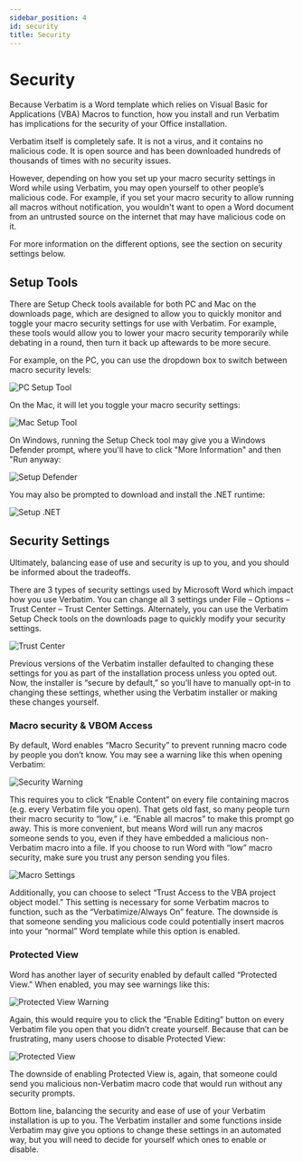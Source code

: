 ```yaml
---
sidebar_position: 4
id: security
title: Security
---
```


# Security

Because Verbatim is a Word template which relies on Visual Basic for Applications (VBA) Macros to function, how you install and run Verbatim has implications for the security of your Office installation.

Verbatim itself is completely safe. It is not a virus, and it contains no malicious code. It is open source and has been downloaded hundreds of thousands of times with no security issues.

However, depending on how you set up your macro security settings in Word while using Verbatim, you may open yourself to other people’s malicious code. For example, if you set your macro security to allow running all macros without notification, you wouldn't want to open a Word document from an untrusted source on the internet that may have malicious code on it.

For more information on the different options, see the section on security settings below.

## Setup Tools

There are Setup Check tools available for both PC and Mac on the downloads page, which are designed to allow you to quickly monitor and toggle your macro security settings for use with Verbatim. For example, these tools would allow you to lower your macro security temporarily while debating in a round, then turn it back up aftewards to be more secure.

For example, on the PC, you can use the dropdown box to switch between macro security levels:

![PC Setup Tool](../assets/setup-check-pc.png)

On the Mac, it will let you toggle your macro security settings:

![Mac Setup Tool](../assets/setup-check-mac-1.png)

On Windows, running the Setup Check tool may give you a Windows Defender prompt, where you'll have to click "More Information" and then "Run anyway:

![Setup Defender](../assets/setup-defender.png)

You may also be prompted to download and install the .NET runtime:

![Setup .NET](../assets/setup-net-runtime.png)

## Security Settings

Ultimately, balancing ease of use and security is up to you, and you should be informed about the tradeoffs.

There are 3 types of security settings used by Microsoft Word which impact how you use Verbatim. You can change all 3 settings under File – Options – Trust Center – Trust Center Settings. Alternately, you can use the Verbatim Setup Check tools on the downloads page to quickly modify your security settings.

![Trust Center](../assets/security-trust-center.png)

Previous versions of the Verbatim installer defaulted to changing these settings for you as part of the installation process unless you opted out. Now, the installer is “secure by default,” so you’ll have to manually opt-in to changing these settings, whether using the Verbatim installer or making these changes yourself.

### Macro security & VBOM Access

By default, Word enables “Macro Security” to prevent running macro code by people you don’t know. You may see a warning like this when opening Verbatim:

![Security Warning](../assets/security-security-warning.png)

This requires you to click “Enable Content” on every file containing macros (e.g. every Verbatim file you open). That gets old fast, so many people turn their macro security to “low,” i.e. “Enable all macros” to make this prompt go away. This is more convenient, but means Word will run any macros someone sends to you, even if they have embedded a malicious non-Verbatim macro into a file. If you choose to run Word with “low” macro security, make sure you trust any person sending you files.

![Macro Settings](../assets/security-macro-security.png)

Additionally, you can choose to select “Trust Access to the VBA project object model.” This setting is necessary for some Verbatim macros to function, such as the “Verbatimize/Always On” feature. The downside is that someone sending you malicious code could potentially insert macros into your “normal” Word template while this option is enabled.

### Protected View

Word has another layer of security enabled by default called “Protected View.” When enabled, you may see warnings like this:

![Protected View Warning](../assets/security-protected-view-warning.png)

Again, this would require you to click the “Enable Editing” button on every Verbatim file you open that you didn’t create yourself. Because that can be frustrating, many users choose to disable Protected View:

![Protected View](../assets/security-protected-view.png)

The downside of enabling Protected View is, again, that someone could send you malicious non-Verbatim macro code that would run without any security prompts.

Bottom line, balancing the security and ease of use of your Verbatim installation is up to you. The Verbatim installer and some functions inside Verbatim may give you options to change these settings in an automated way, but you will need to decide for yourself which ones to enable or disable.
